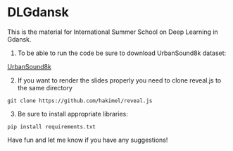 # DLGdansk

This is the material for International Summer School on Deep Learning in Gdansk.

1. To be able to run the code be sure to download UrbanSound8k dataset:

[UrbanSound8k](https://serv.cusp.nyu.edu/projects/urbansounddataset/urbansound8k.html)

2. If you want to render the slides properly you need to clone reveal.js to the same directory

```
git clone https://github.com/hakimel/reveal.js
```

3. Be sure to install appropriate libraries:

```
pip install requirements.txt
```

Have fun and let me know if you have any suggestions!
